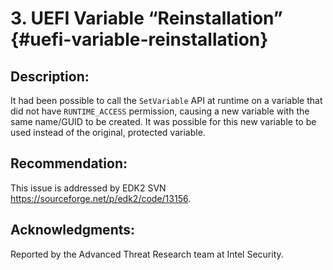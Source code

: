 # 3. UEFI Variable “Reinstallation” {#uefi-variable-reinstallation}


## Description:


It had been possible to call the ```SetVariable``` API at runtime on a variable that did not have ```RUNTIME_ACCESS``` permission, causing a new variable with the same name/GUID to be created. It was possible for this new variable to be used instead of the original, protected variable.


## Recommendation:


This issue is addressed by EDK2 SVN https://sourceforge.net/p/edk2/code/13156.


## Acknowledgments:


Reported by the Advanced Threat Research team at Intel Security.
